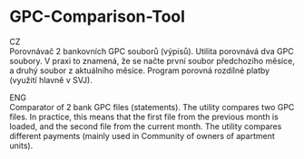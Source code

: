 # GPC-Comparison-Tool
CZ \
Porovnávač 2 bankovních GPC souborů (výpisů). Utilita porovnává dva GPC soubory. V praxi to znamená, že se načte první soubor předchozího měsíce, a druhý soubor z aktuálního měsíce. Program porovná rozdílné platby (využití hlavně v SVJ).

ENG \
Comparator of 2 bank GPC files (statements). The utility compares two GPC files. In practice, this means that the first file from the previous month is loaded, and the second file from the current month. The utility compares different payments (mainly used in Community of owners of apartment units).
